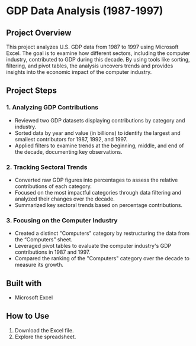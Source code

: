 # GDP Data Analysis (1987-1997)

## Project Overview 

This project analyzes U.S. GDP data from 1987 to 1997 using Microsoft Excel. The goal is to examine how different sectors, including the computer industry, contributed to GDP during this decade. By using tools like sorting, filtering, and pivot tables, the analysis uncovers trends and provides insights into the economic impact of the computer industry.

## Project Steps

### 1. **Analyzing GDP Contributions**
- Reviewed two GDP datasets displaying contributions by category and industry.
- Sorted data by year and value (in billions) to identify the largest and smallest contributors for 1987, 1992, and 1997.
- Applied filters to examine trends at the beginning, middle, and end of the decade, documenting key observations.

### 2. **Tracking Sectoral Trends**
- Converted raw GDP figures into percentages to assess the relative contributions of each category.
- Focused on the most impactful categories through data filtering and analyzed their changes over the decade.
- Summarized key sectoral trends based on percentage contributions.

### 3. **Focusing on the Computer Industry**
- Created a distinct "Computers" category by restructuring the data from the “Computers” sheet.
- Leveraged pivot tables to evaluate the computer industry's GDP contributions in 1987 and 1997.
- Compared the ranking of the "Computers" category over the decade to measure its growth.

## Built with
- Microsoft Excel

## How to Use
1. Download the Excel file.
2. Explore the spreadsheet.
